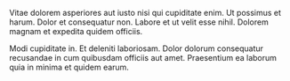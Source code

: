 Vitae dolorem asperiores aut iusto nisi qui cupiditate enim. Ut possimus et harum. Dolor et consequatur non. Labore et ut velit esse nihil. Dolorem magnam et expedita quidem officiis.
 Modi cupiditate in. Et deleniti laboriosam. Dolor dolorum consequatur recusandae in cum quibusdam officiis aut amet. Praesentium ea laborum quia in minima et quidem earum.